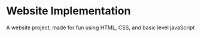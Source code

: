 # Website Implementation
 A website project, made for fun using HTML, CSS, and basic level javaScript

